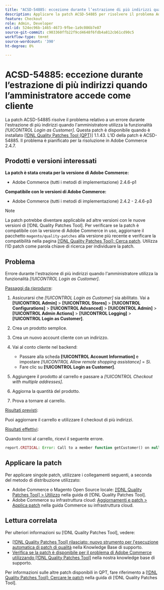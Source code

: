 ```yaml
---
title: "ACSD-54885: eccezione durante l’estrazione di più indirizzi quando l’amministratore effettua l’accesso come cliente"
description: Applicare la patch ACSD-54885 per risolvere il problema Adobe Commerce in cui si verifica un errore durante l'estrazione di più indirizzi quando l'amministratore utilizza la funzionalità *[!UICONTROL Login as Customer]*.
feature: Checkout
role: Admin, Developer
exl-id: 524ec96b-1465-4673-9fbe-1a9c086b7e87
source-git-commit: c903360ffb22f9cd4648f6fdb4a812cb61cd90c5
workflow-type: tm+mt
source-wordcount: '390'
ht-degree: 0%

---
```


# ACSD-54885: eccezione durante l’estrazione di più indirizzi quando l’amministratore accede come cliente

La patch ACSD-54885 risolve il problema relativo a un errore durante l&#39;estrazione di più indirizzi quando l&#39;amministratore utilizza la funzionalità *[!UICONTROL Login as Customer]*. Questa patch è disponibile quando è installato [[!DNL Quality Patches Tool (QPT)]](/help/announcements/adobe-commerce-announcements/magento-quality-patches-released-new-tool-to-self-serve-quality-patches.md) 1.1.43. L’ID della patch è ACSD-54885. Il problema è pianificato per la risoluzione in Adobe Commerce 2.4.7.

## Prodotti e versioni interessati

**La patch è stata creata per la versione di Adobe Commerce:**

* Adobe Commerce (tutti i metodi di implementazione) 2.4.6-p1

**Compatibile con le versioni di Adobe Commerce:**

* Adobe Commerce (tutti i metodi di implementazione) 2.4.2 - 2.4.6-p3

>[!NOTE]
>
>La patch potrebbe diventare applicabile ad altre versioni con le nuove versioni di [!DNL Quality Patches Tool]. Per verificare se la patch è compatibile con la versione di Adobe Commerce in uso, aggiornare il pacchetto `magento/quality-patches` alla versione più recente e verificare la compatibilità nella pagina [[!DNL Quality Patches Tool]: Cerca patch](https://experienceleague.adobe.com/tools/commerce-quality-patches/index.html). Utilizza l’ID patch come parola chiave di ricerca per individuare la patch.

## Problema

Errore durante l&#39;estrazione di più indirizzi quando l&#39;amministratore utilizza la funzionalità *[!UICONTROL Login as Customer]*.

<u>Passaggi da riprodurre</u>:

1. Assicurarsi che *[!UICONTROL Login as Customer]* sia abilitato. Vai a **[!UICONTROL Admin]** > **[!UICONTROL Stores]** > **[!UICONTROL Configurations]** > **[!UICONTROL Advanced]** > **[!UICONTROL Admin]** > **[!UICONTROL Admin Actions]** > **[!UICONTROL Logging]** > **[!UICONTROL Login as Customer]**.
1. Crea un prodotto semplice.
1. Crea un nuovo account cliente con un indirizzo.
1. Vai al conto cliente nel backend:

   * Passare alla scheda **[!UICONTROL Account Information]** e impostare *[!UICONTROL Allow remote shopping assistance]* = *Sì*.
   * Fare clic su **[!UICONTROL Login as Customer]**.

1. Aggiungere il prodotto al carrello e passare a *[!UICONTROL Checkout with multiple addresses]*.
1. Aggiorna la quantità del prodotto.
1. Prova a tornare al carrello.

<u>Risultati previsti</u>:

Puoi aggiornare il carrello e utilizzare il checkout di più indirizzi.

<u>Risultati effettivi</u>:

Quando torni al carrello, ricevi il seguente errore.

```PHP
report.CRITICAL: Error: Call to a member function getCustomer() on null in magento2ee/app/code/Magento/LoginAsCustomerLogging/Observer/LogUpdateQtyObserver.php:88
```

## Applicare la patch

Per applicare singole patch, utilizzare i collegamenti seguenti, a seconda del metodo di distribuzione utilizzato:

* Adobe Commerce o Magento Open Source locale: [[!DNL Quality Patches Tool] > Utilizzo](https://experienceleague.adobe.com/docs/commerce-operations/tools/quality-patches-tool/usage.html) nella guida di [!DNL Quality Patches Tool].
* Adobe Commerce su infrastruttura cloud: [Aggiornamenti e patch > Applica patch](https://experienceleague.adobe.com/docs/commerce-cloud-service/user-guide/develop/upgrade/apply-patches.html) nella guida Commerce su infrastruttura cloud.

## Lettura correlata

Per ulteriori informazioni su [!DNL Quality Patches Tool], vedere:

* [[!DNL Quality Patches Tool] rilasciato: nuovo strumento per l&#39;esecuzione automatica di patch di qualità](/help/announcements/adobe-commerce-announcements/magento-quality-patches-released-new-tool-to-self-serve-quality-patches.md) nella Knowledge Base di supporto.
* [Verifica se la patch è disponibile per il problema di Adobe Commerce utilizzando  [!DNL Quality Patches Tool]](/help/support-tools/patches-available-in-qpt-tool/check-patch-for-magento-issue-with-magento-quality-patches.md) nella nostra knowledge base di supporto.

Per informazioni sulle altre patch disponibili in QPT, fare riferimento a [[!DNL Quality Patches Tool]: Cercare le patch](https://experienceleague.adobe.com/tools/commerce-quality-patches/index.html) nella guida di [!DNL Quality Patches Tool].
